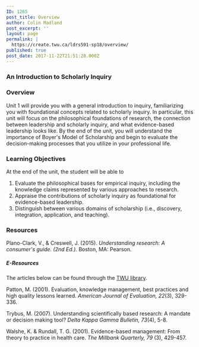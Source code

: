```yaml
---
ID: 1265
post_title: Overview
author: Colin Madland
post_excerpt: ''
layout: page
permalink: |
  https://create.twu.ca/ldrs591-sp18/overview/
published: true
post_date: 2017-11-22T21:51:28.000Z
---
```


### An Introduction to Scholarly Inquiry

### Overview

Unit 1 will provide you with a general introduction to inquiry, familiarizing you with foundational concepts related to scholarly inquiry.  In particular, this unit will focus on the philosophical foundations of research, the connection between leadership and scholarly inquiry, and what evidence-based leadership looks like. By the end of the unit, you will understand the importance of Boyer's Model of Scholarship and begin to evaluate the decision-making processes that you utilize in your professional life.

### Learning Objectives

At the end of the unit, the student will be able to

1. Evaluate the philosophical bases for empirical inquiry, including the knowledge claims represented by various approaches to research.    
2. Appraise the contributions of scholarly inquiry as foundational for evidence-based leadership.
3. Distinguish between various domains of scholarship \(i.e., discovery, integration, application, and teaching\).

### Resources

Plano-Clark, V., & Creswell, J. \(2015\). _Understanding research: A consumer's guide. \(2nd Ed.\)._ Boston, MA: Pearson.

##### E-Resources

The articles below can be found through the [TWU library](https://www.twu.ca/library).

Patton, M. \(2001\). Evaluation, knowledge management, best practices and high quality lessons learned. _American Journal of Evaluation, 22_\(3\), 329-336.

Trybus, M. \(2007\). Understanding scientifically based research: A mandate or decision making tool? _Delta Kappa Gamma Bulletin, 73_\(4\), 5-8.

Walshe, K. & Rundall, T. G. \(2001\). Evidence-based management: From theory to practice in health care. _The Millbank Quarterly, 79_ \(3\), 429-457.

